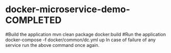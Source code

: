# docker-microservice-demo-COMPLETED
#Build the application
mvn clean package docker:build
#Run the application
 docker-compose -f docker/common/dc.yml up
In case of failure of any service run the above command once again.
